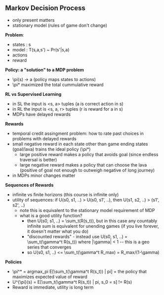 ## Markov Decision Process
- only present matters
- stationary model (rules of game don't change)

__Problem__:
- states : s
- model : T(s,a,s') ~ Pr(s'|s,a)
- actions
- reward

__Policy: a "solution" to a MDP problem__
- \pi(s) -> a (policy maps states to actions)
- \pi* maximized the total cummulative reward 

__RL vs Supervised Learning__
- in SL the input is <s, a> tuples (a is correct action in s)
- in RL the input is <s, a, r> tuples (r is reward for a in s)
- MDPs have delayed rewards

__Rewards__
- temporal credit assingment problem: how to rate past choices in problems with delayed rewards
- small negative reward in each state other than game ending states (goal/lava) trains the ideal policy (\pi*) 
    - large positive reward makes a policy that avoids goal (since endless traversal is better)
    - large negative reward makes a policy that can choose the lava (positive of goal not enough to outweigh negative of long journey)
- in MDPs minor changes matter

__Sequences of Rewards__
- infinite vs finite horizons (this course is infinite only) 
- utility of sequences: if U(s0, s1, ..) > U(s0, s1', ..), then U(s1, s2, ..) > (s1', s2', ..) 
    - note this is equivalent to the stationary model requirement of MDP
    - what is a good utility function? 
        - then U(s0, s1, ..) = \sum_t(R(s_t)), but in this case any countably infinite sum is equivalent for unending games (if you live forever, it doesn't matter what you do)
        - "discounted rewards" - instead use U(s0, s1, ..) = \sum_t(\gamma^t R(s_t)) where |\gamma| < 1 -- this is a geo series that converges 
        - so U(s0, s1, ..) <= \sum_t(\gamma^t R_max) = R_max/(1-\gamma)

__Policies__
- \pi^* = argmax_pi E\[\sum_t(\gamma^t R(s_t)) | pi\] = the policy that maximizes expected value of reward
- U^{\pi}(s) = E\[\sum_t(\gamma^t R(s_t)) | pi, s_0 = s\] != R(s) 
- Reward is immediate, utility is long term